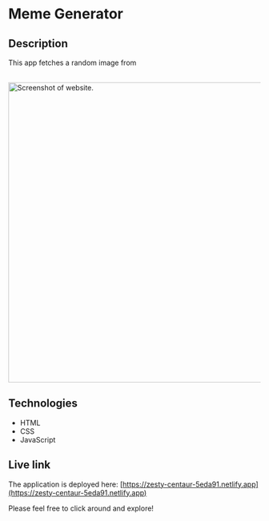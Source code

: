 # Meme Generator

## Description
This app fetches a random image from 


<br/>
<img src="img/readme-screenshot.png" alt="Screenshot of website." width="600px"/>

## Technologies
- HTML
- CSS
- JavaScript

## Live link
The application is deployed here:
[https://zesty-centaur-5eda91.netlify.app](https://zesty-centaur-5eda91.netlify.app)

Please feel free to click around and explore!
